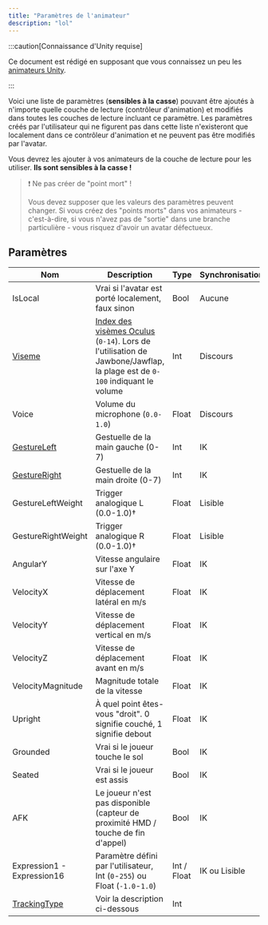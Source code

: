 ```yaml
---
title: "Paramètres de l'animateur"
description: "lol"
---
```

:::caution[Connaissance d'Unity requise] 

Ce document est rédigé en supposant que vous connaissez un peu les [animateurs Unity](https://docs.unity3d.com/2019.4/Documentation/Manual/class-AnimatorController.html).

:::

Voici une liste de paramètres (**sensibles à la casse**) pouvant être ajoutés à n'importe quelle couche de lecture (contrôleur d'animation) et modifiés dans toutes les couches de lecture incluant ce paramètre. Les paramètres créés par l'utilisateur qui ne figurent pas dans cette liste n'existeront que localement dans ce contrôleur d'animation et ne peuvent pas être modifiés par l'avatar.

Vous devrez les ajouter à vos animateurs de la couche de lecture pour les utiliser. **Ils sont sensibles à la casse !**

> ❗️ Ne pas créer de "point mort" !
> 
> Vous devez supposer que les valeurs des paramètres peuvent changer. Si vous créez des "points morts" dans vos animateurs - c'est-à-dire, si vous n'avez pas de "sortie" dans une branche particulière - vous risquez d'avoir un avatar défectueux.

## Paramètres

| Nom                                                                        | Description                                                                                                                                                                        | Type        | Synchronisation           |
| --------------------------------------------------------------------------- | ---------------------------------------------------------------------------------------------------------------------------------------------------------------------------------- | ----------- | ------------------------- |
| IsLocal                                                                     | Vrai si l'avatar est porté localement, faux sinon                                                                                                                                 | Bool        | Aucune                    |
| [Viseme](/avatars/animator-parameters#viseme-values)                             | [Index des visèmes Oculus](https://developer.oculus.com/documentation/unity/audio-ovrlipsync-viseme-reference) (`0-14`). Lors de l'utilisation de Jawbone/Jawflap, la plage est de `0-100` indiquant le volume | Int         | Discours                   |
| Voice                                                                       | Volume du microphone (`0.0-1.0`)                                                                                                                                                   | Float       | Discours                   |
| [GestureLeft](/avatars/animator-parameters#gestureleft-and-gestureright-values)  | Gestuelle de la main gauche (0-7)                                                                                                                                                 | Int         | IK                         |
| [GestureRight](/avatars/animator-parameters#gestureleft-and-gestureright-values) | Gestuelle de la main droite (0-7)                                                                                                                                                 | Int         | IK                         |
| GestureLeftWeight                                                           | Trigger analogique L (0.0-1.0)†                                                                                                                                                   | Float       | Lisible                    |
| GestureRightWeight                                                          | Trigger analogique R (0.0-1.0)†                                                                                                                                                   | Float       | Lisible                    |
| AngularY                                                                    | Vitesse angulaire sur l'axe Y                                                                                                                                                     | Float       | IK                         |
| VelocityX                                                                   | Vitesse de déplacement latéral en m/s                                                                                                                                             | Float       | IK                         |
| VelocityY                                                                   | Vitesse de déplacement vertical en m/s                                                                                                                                            | Float       | IK                         |
| VelocityZ                                                                   | Vitesse de déplacement avant en m/s                                                                                                                                               | Float       | IK                         |
| VelocityMagnitude                                                           | Magnitude totale de la vitesse                                                                                                                                                    | Float       | IK                         |
| Upright                                                                     | À quel point êtes-vous "droit". 0 signifie couché, 1 signifie debout                                                                                                               | Float       | IK                         |
| Grounded                                                                    | Vrai si le joueur touche le sol                                                                                                                                                   | Bool        | IK                         |
| Seated                                                                      | Vrai si le joueur est assis                                                                                                                                                       | Bool        | IK                         |
| AFK                                                                         | Le joueur n'est pas disponible (capteur de proximité HMD / touche de fin d'appel)                                                                                                  | Bool        | IK                         |
| Expression1 - Expression16                                                  | Paramètre défini par l'utilisateur, Int (`0`-`255`) ou Float (`-1.0`-`1.0`)                                                                                                         | Int / Float | IK ou Lisible              |
| [TrackingType](/avatars/animator-parameters#trackingtype-parameter)              | Voir la description ci-dessous                                                                                                                                                     | Int        